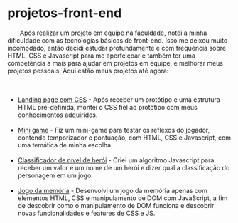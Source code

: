 # projetos-front-end


&emsp;&emsp;Após realizar um projeto em equipe na faculdade, notei a minha dificuldade com as tecnologias básicas de front-end. Isso me deixou muito incomodado, então decidi estudar profundamente e com frequência sobre HTML, CSS e Javascript para me aperfeiçoar e também ter uma competência a mais para ajudar em projetos em equipe, e melhorar meus projetos pessoais. Aqui estão meus projetos até agora:
<br><br><br>
- [Landing page com CSS](./landing-page-css) - Após receber um protótipo e uma estrutura HTML pré-definida, montei o CSS fiel ao protótipo com meus conhecimentos adquiridos.
<br><br>
- [Mini game](./mini-game) - Fiz um mini-game para testar os reflexos do jogador, contendo temporizador e pontuação, com HTML, CSS e Javascript, com uma temática de minha escolha.
<br><br>
- [Classificador de nível de herói](./classificador-de-nivel) - Criei um algoritmo Javascript para receber um valor e um nome de um herói e dizer qual a classificação do personagem em um jogo.
<br><br>
- [Jogo da memória](./jogo-da-memoria/) - Desenvolvi um jogo da memória apenas com elementos HTML, CSS e manipulamento de DOM com JavaScript, a fim de descobrir como o manipulamento de DOM funciona e descobrir novas funcionalidades e features de CSS e JS.